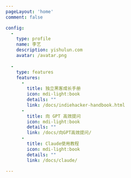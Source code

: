 ```yaml
---
pageLayout: 'home'
comment: false

config:
  -
    type: profile
    name: 李艺
    description: yishulun.com
    avatar: /avatar.png
    
  -
    type: features
    features:
      -
        title: 独立黑客成长手册
        icon: mdi-light:book
        details: ""
        link: /docs/indiehacker-handbook.html
      -
        title: 向 GPT 高效提问
        icon: mdi-light:book
        details: ""
        link: /docs/向GPT高效提问/
      -
        title: Claude使用教程
        icon: mdi-light:book
        details: ""
        link: /docs/claude/

---
```

